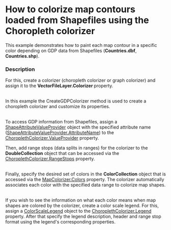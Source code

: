 # How to colorize map contours loaded from Shapefiles using the Choropleth colorizer 


<p>This example demonstrates how to paint each map contour in a specific color depending on GDP data from Shapefiles (<strong>Countries.dbf</strong>, <strong>Countries.shp</strong>).</p>


<h3>Description</h3>

<p>For this, create a colorizer (choropleth colorizer or graph colorizer) and assign it to the <strong>VectorFileLayer.Colorizer </strong>property. </p><p><br />
In this example the CreateGDPColorizer method is used to create a choropleth colorizer and customize its properties.</p><p><br />
To access GDP information from Shapefiles, assign a <a href="https://documentation.devexpress.com/#WindowsForms/clsDevExpressXtraMapShapeAttributeValueProvidertopic"><u>ShapeAttributeValueProvider</u></a> object with the specified attribute name (<a href="https://documentation.devexpress.com/#WindowsForms/DevExpressXtraMapShapeAttributeValueProvider_AttributeNametopic"><u>ShapeAttributeValueProvider.AttributeName</u></a>) to the <a href="https://documentation.devexpress.com/#WindowsForms/DevExpressXtraMapChoroplethColorizer_ValueProvidertopic"><u>ChoroplethColorizer.ValueProvider</u></a> property.</p><p>Then, add range stops (data splits in ranges) for the colorizer to the <strong>DoubleCollection</strong> object that can be accessed via the <a href="https://documentation.devexpress.com/#WindowsForms/DevExpressXtraMapChoroplethColorizer_RangeStopstopic"><u>ChoroplethColorizer.RangeStops</u></a> property.</p><p><br />
Finally, specify the desired set of colors in the <strong>ColorCollection</strong> object that is accessed via the <a href="https://documentation.devexpress.com/#WindowsForms/DevExpressXtraMapMapColorizer_Colorstopic"><u>MapColorizer.Colors</u></a> property. The colorizer automatically associates each color with the specified data range to colorize map shapes. </p><p><br />
If you wish to see the information on what each color means when map shapes are colored by the colorizer, create a color scale legend. For this, assign a <a href="https://documentation.devexpress.com/#WindowsForms/clsDevExpressXtraMapColorScaleLegendtopic"><u>ColorScaleLegend</u></a> object to the <a href="https://documentation.devexpress.com/#WindowsForms/DevExpressXtraMapChoroplethColorizer_Legendtopic"><u>ChoroplethColorizer.Legend</u></a> property. After that specify the legend description, header and range stop format using the legend&#39;s corresponding properties. </p><p><br />
</p>

<br/>


